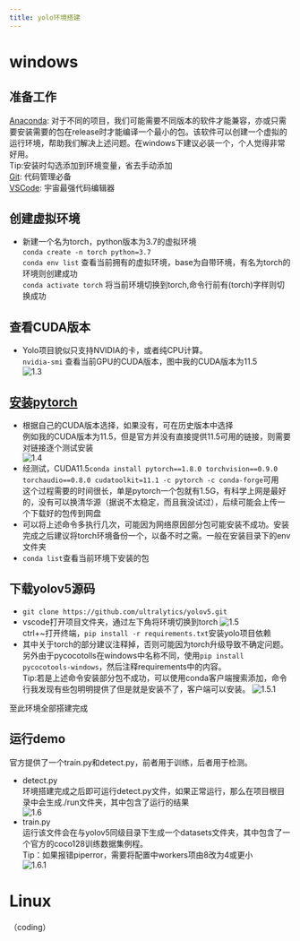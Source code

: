 ```yaml
---
title: yolo环境搭建
---
```


# windows
##  准备工作
[Anaconda](https://www.anaconda.com/products/individual#Downloads): 对于不同的项目，我们可能需要不同版本的软件才能兼容，亦或只需要安装需要的包在release时才能编译一个最小的包。该软件可以创建一个虚拟的运行环境，帮助我们解决上述问题。在windows下建议必装一个，个人觉得非常好用。  
Tip:安装时勾选添加到环境变量，省去手动添加  
[Git](https://git-scm.com/): 代码管理必备  
[VSCode](https://code.visualstudio.com/): 宇宙最强代码编辑器

##  创建虚拟环境  
* 新建一个名为torch，python版本为3.7的虚拟环境  
`conda create -n torch python=3.7`  
`conda env list` 查看当前拥有的虚拟环境，base为自带环境，有名为torch的环境则创建成功  
`conda activate torch` 将当前环境切换到torch,命令行前有(torch)字样则切换成功

##  查看CUDA版本
* Yolo项目貌似只支持NVIDIA的卡，或者纯CPU计算。  
`nvidia-smi` 查看当前GPU的CUDA版本，图中我的CUDA版本为11.5  
![1.3](/img/yolo/1.env/1.3.png)  

##  [安装pytorch](https://pytorch.org/get-started/locally/)
* 根据自己的CUDA版本选择，如果没有，可在历史版本中选择  
例如我的CUDA版本为11.5，但是官方并没有直接提供11.5可用的链接，则需要对链接逐个测试安装  
![1.4](/img/yolo/1.env/1.4.png)  
* 经测试，CUDA11.5`conda install pytorch==1.8.0 torchvision==0.9.0 torchaudio==0.8.0 cudatoolkit=11.1 -c pytorch -c conda-forge`可用  
这个过程需要的时间很长，单是pytorch一个包就有1.5G，有科学上网是最好的，没有可以换清华源（据说不太稳定，而且我没试过），后续可能会上传一个下载好的包传到网盘  
* 可以将上述命令多执行几次，可能因为网络原因部分包可能安装不成功。安装完成之后建议将torch环境备份一个，以备不时之需。一般在安装目录下的env文件夹  
* `conda list`查看当前环境下安装的包  

##  下载yolov5源码  
* `git clone https://github.com/ultralytics/yolov5.git`  
* vscode打开项目文件夹，通过左下角将环境切换到torch
![1.5](/img/yolo/1.env/1.5.png)  
ctrl+~打开终端，`pip install -r requirements.txt`安装yolo项目依赖  
* 其中关于torch的部分建议注释掉，否则可能因为torch升级导致不确定问题。另外由于pycocotolls在windows中名称不同，使用`pip install pycocotools-windows`，然后注释requirements中的内容。  
Tip:若是上述命令安装部分包不成功，可以使用conda客户端搜索添加，命令行我发现有些包明明提供了但是就是安装不了，客户端可以安装。
![1.5.1](/img/yolo/1.env/1.5.1.png)  

至此环境全部搭建完成  

##  运行demo
官方提供了一个train.py和detect.py，前者用于训练，后者用于检测。  
* detect.py  
环境搭建完成之后即可运行detect.py文件，如果正常运行，那么在项目根目录中会生成./run文件夹，其中包含了运行的结果  
![1.6](/img/yolo/1.env/1.6.png)  
* train.py  
运行该文件会在与yolov5同级目录下生成一个datasets文件夹，其中包含了一个官方的coco128训练数据集例程。  
Tip：如果报错piperror，需要将配置中workers项由8改为4或更小  
![1.6.1](/img/yolo/1.env/1.6.1.png)  

# Linux
（coding）


